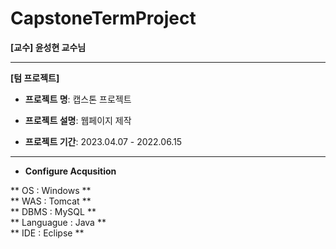 # CapstoneTermProject

**[교수] 윤성현 교수님**

---

**[텀 프로젝트]**

- **프로젝트 명**: 캡스톤 프로젝트
- **프로젝트 설명**: 웹페이지 제작

- **프로젝트 기간**: 2023.04.07 - 2022.06.15

 
---
- **Configure Acqusition**

** OS : Windows **<br>
** WAS : Tomcat **<br>
** DBMS : MySQL **<br>
** Languague : Java **<br>
** IDE : Eclipse **

